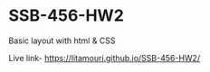 # SSB-456-HW2
Basic layout with html &amp; CSS

Live link-  https://litamouri.github.io/SSB-456-HW2/

